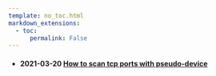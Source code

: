 ```yaml
---
template: no_toc.html
markdown_extensions:
  - toc:
      permalink: False
---
```


- #### 2021-03-20 [How to scan tcp ports with pseudo-device](blog/2021-03-20_bash_tcp_port_scan.md)
